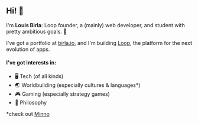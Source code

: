 ## Hi! 👋

I'm **Louis Birla**: Loop founder, a (mainly) web developer, and student with pretty ambitious goals. 🚀

I've got a portfolio at [birla.io](https://birla.io), and I'm building [Loop](https://loop.page), the platform for the next evolution of apps.

<!-- TODO: Fix the Loop summary -->

#### I've got interests in:

- 🖥️ Tech (of all kinds)
- 🌏 Worldbuilding (especially cultures & languages\*)
- 🎮 Gaming (especially strategy games)
- 🤔 Philosophy

\*check out [Minno](https://minno.birla.io)
